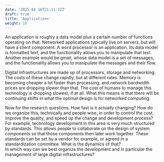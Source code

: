 ```yaml
---
date: '2025-04-16T21:11:32Z'
draft: true
title: 'Applications'
weight: 10
---
```

An application is roughly a data model plus a certain number of functions operating on that.
Networked applications typically live on servers, but will have a client component.
A word processor is an application. Its data model is formatted text, and the functionality allows you to manipulate that text.
Another example would be gmail, whose data model is a set of messages, and the functionality allows you to manipulate the messages and their flow.

Digital infrastructures are made up of processors, storage and networking. The costs of these change rapidly, but at different rates. Memory is becoming cheaper a lot faster than processing, and network bandwidth prices are dropping slower than that. The cost of humans to manage this technology is dropping slowest, if at all. What this means is that there will be continuing shifts in what the optimal design is for networked computing.

Now for the research questions. How fast is it actually changing? How do we organize this, technically and people wise, in order to control the cost, improve the quality, and speed up the change and development process?  
For example, technology development in this area is very much structured by standards. This allows people to collaborate on the design of system components so that those components then later work together. These standards can be set by a vendor for example, or agreed in a standardization committee. What is the dynamics of that?  
In which way can we best organize the development and in particular the management of large digital infrastructures?
